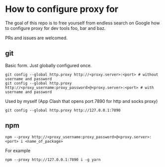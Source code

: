 # How to configure proxy for

The goal of this repo is to free yourself from endless search on Google how to configure proxy for dev tools foo, bar and baz.

PRs and issues are welcomed.

## git

Basic form. Just globally configured once.

```shell
git config --global http.proxy http://<proxy.server>:<port> # without username and password
git config --global http.proxy http://<proxy_username:proxy_password>@<proxy.server>:<port> # with username and password
```

Used by myself (App Clash that opens port 7890 for http and socks proxy)

```shell
git config --global http.proxy http://127.0.0.1:7890
```

## npm

```shell
npm --proxy http://<proxy_username:proxy_password>@<proxy.server>:<port> i <name_of_package>
```

For example

```shell
npm --proxy http://127.0.0.1:7890 i -g yarn
```
